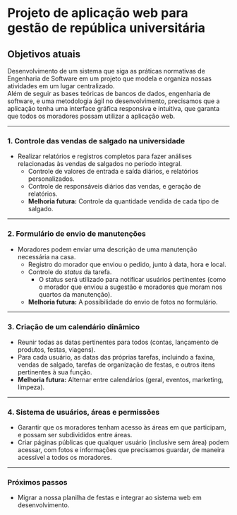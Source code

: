 # Projeto de aplicação web para gestão de república universitária

## Objetivos atuais

Desenvolvimento de um sistema que siga as práticas normativas de Engenharia de Software em um projeto que modela e organiza nossas atividades em um lugar centralizado.  
Além de seguir as bases teóricas de bancos de dados, engenharia de software, e uma metodologia ágil no desenvolvimento, precisamos que a aplicação tenha uma interface gráfica responsiva e intuitiva, que garanta que todos os moradores possam utilizar a aplicação web.

---

### 1. Controle das vendas de salgado na universidade

- Realizar relatórios e registros completos para fazer análises relacionadas às vendas de salgados no período integral.
  - Controle de valores de entrada e saída diários, e relatórios personalizados.
  - Controle de responsáveis diários das vendas, e geração de relatórios.
  - **Melhoria futura:** Controle da quantidade vendida de cada tipo de salgado.

---

### 2. Formulário de envio de manutenções

- Moradores podem enviar uma descrição de uma manutenção necessária na casa.
  - Registro do morador que enviou o pedido, junto à data, hora e local.
  - Controle do _status_ da tarefa.
    - O status será utilizado para notificar usuários pertinentes (como o morador que enviou a sugestão e moradores que moram nos quartos da manutenção).
  - **Melhoria futura:** A possibilidade do envio de fotos no formulário.

---

### 3. Criação de um calendário dinâmico

- Reunir todas as datas pertinentes para todos (contas, lançamento de produtos, festas, viagens).
- Para cada usuário, as datas das próprias tarefas, incluindo a faxina, vendas de salgado, tarefas de organização de festas, e outros itens pertinentes à sua função.
- **Melhoria futura:** Alternar entre calendários (geral, eventos, marketing, limpeza).

---

### 4. Sistema de usuários, áreas e permissões

- Garantir que os moradores tenham acesso às áreas em que participam, e possam ser subdivididos entre áreas.
- Criar páginas públicas que qualquer usuário (inclusive sem área) podem acessar, com fotos e informações que precisamos guardar, de maneira acessível a todos os moradores.

---

### Próximos passos

- Migrar a nossa planilha de festas e integrar ao sistema web em desenvolvimento.

